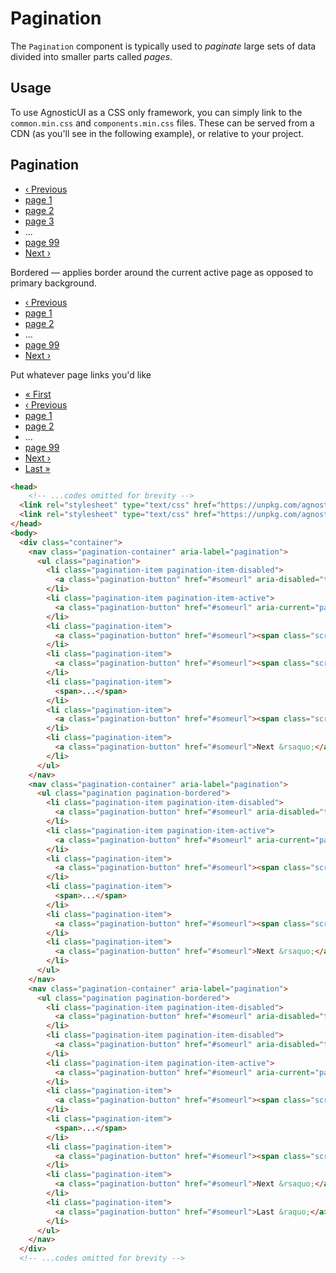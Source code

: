 # Pagination

The `Pagination` component is typically used to _paginate_ large sets of data divided into smaller parts called _pages_.

<div class="mbs24"></div>

## Usage

To use AgnosticUI as a CSS only framework, you can simply link to the `common.min.css` and `components.min.css` files. These can be served from a CDN (as you'll see in the following example), or relative to your project.

## Pagination

<nav class="pagination-container" aria-label="pagination">
  <ul class="pagination">
    <li class="pagination-item pagination-item-disabled">
      <a class="pagination-button" href="#someurl" aria-disabled="true" tabindex="-1">&lsaquo; Previous</a>
    </li>
    <li class="pagination-item pagination-item-active">
      <a class="pagination-button" href="#someurl" aria-current="page"><span class="screenreader-only">page </span>1</a>
    </li>
    <li class="pagination-item">
      <a class="pagination-button" href="#someurl"><span class="screenreader-only">page </span>2</a>
    </li>
    <li class="pagination-item">
      <a class="pagination-button" href="#someurl"><span class="screenreader-only">page </span>3</a>
    </li>
    <li class="pagination-item">
      <span>...</span>
    </li>
    <li class="pagination-item">
      <a class="pagination-button" href="#someurl"><span class="screenreader-only">page </span>99</a>
    </li>
    <li class="pagination-item">
      <a class="pagination-button" href="#someurl">Next &rsaquo;</a>
    </li>
  </ul>
</nav>
<p class="mbs48 mbe16">Bordered — applies border around the current active page as opposed to primary background.</p>
<nav class="pagination-container" aria-label="pagination">
  <ul class="pagination pagination-bordered">
    <li class="pagination-item pagination-item-disabled">
      <a class="pagination-button" href="#someurl" aria-disabled="true" tabindex="-1">&lsaquo; Previous</a>
    </li>
    <li class="pagination-item pagination-item-active">
      <a class="pagination-button" href="#someurl" aria-current="page"><span class="screenreader-only">page </span>1</a>
    </li>
    <li class="pagination-item">
      <a class="pagination-button" href="#someurl"><span class="screenreader-only">page </span>2</a>
    </li>
    <li class="pagination-item">
      <span>...</span>
    </li>
    <li class="pagination-item">
      <a class="pagination-button" href="#someurl"><span class="screenreader-only">page </span>99</a>
    </li>
    <li class="pagination-item">
      <a class="pagination-button" href="#someurl">Next &rsaquo;</a>
    </li>
  </ul>
</nav>
<p class="mbs48 mbe16">Put whatever page links you'd like</p>
<nav class="pagination-container" aria-label="pagination">
  <ul class="pagination pagination-bordered">
    <li class="pagination-item pagination-item-disabled">
      <a class="pagination-button" href="#someurl" aria-disabled="true" tabindex="-1">&laquo; First</a>
    </li>
    <li class="pagination-item pagination-item-disabled">
      <a class="pagination-button" href="#someurl" aria-disabled="true" tabindex="-1">&lsaquo; Previous</a>
    </li>
    <li class="pagination-item pagination-item-active">
      <a class="pagination-button" href="#someurl" aria-current="page"><span class="screenreader-only">page </span>1</a>
    </li>
    <li class="pagination-item">
      <a class="pagination-button" href="#someurl"><span class="screenreader-only">page </span>2</a>
    </li>
    <li class="pagination-item">
      <span>...</span>
    </li>
    <li class="pagination-item">
      <a class="pagination-button" href="#someurl"><span class="screenreader-only">page </span>99</a>
    </li>
    <li class="pagination-item">
      <a class="pagination-button" href="#someurl">Next &rsaquo;</a>
    </li>
    <li class="pagination-item">
      <a class="pagination-button" href="#someurl">Last &raquo;</a>
    </li>
  </ul>
</nav>

```html
<head>
    <!-- ...codes omitted for brevity -->
  <link rel="stylesheet" type="text/css" href="https://unpkg.com/agnostic-css@1.0.12/public/css-dist/common.min.css" />
  <link rel="stylesheet" type="text/css" href="https://unpkg.com/agnostic-css@1.0.12/public/css-dist/components.min.css" />
</head>
<body>
  <div class="container">
    <nav class="pagination-container" aria-label="pagination">
      <ul class="pagination">
        <li class="pagination-item pagination-item-disabled">
          <a class="pagination-button" href="#someurl" aria-disabled="true" tabindex="-1">&lsaquo; Previous</a>
        </li>
        <li class="pagination-item pagination-item-active">
          <a class="pagination-button" href="#someurl" aria-current="page"><span class="screenreader-only">page </span>1</a>
        </li>
        <li class="pagination-item">
          <a class="pagination-button" href="#someurl"><span class="screenreader-only">page </span>2</a>
        </li>
        <li class="pagination-item">
          <a class="pagination-button" href="#someurl"><span class="screenreader-only">page </span>3</a>
        </li>
        <li class="pagination-item">
          <span>...</span>
        </li>
        <li class="pagination-item">
          <a class="pagination-button" href="#someurl"><span class="screenreader-only">page </span>99</a>
        </li>
        <li class="pagination-item">
          <a class="pagination-button" href="#someurl">Next &rsaquo;</a>
        </li>
      </ul>
    </nav>
    <nav class="pagination-container" aria-label="pagination">
      <ul class="pagination pagination-bordered">
        <li class="pagination-item pagination-item-disabled">
          <a class="pagination-button" href="#someurl" aria-disabled="true" tabindex="-1">&lsaquo; Previous</a>
        </li>
        <li class="pagination-item pagination-item-active">
          <a class="pagination-button" href="#someurl" aria-current="page"><span class="screenreader-only">page </span>1</a>
        </li>
        <li class="pagination-item">
          <a class="pagination-button" href="#someurl"><span class="screenreader-only">page </span>2</a>
        </li>
        <li class="pagination-item">
          <span>...</span>
        </li>
        <li class="pagination-item">
          <a class="pagination-button" href="#someurl"><span class="screenreader-only">page </span>99</a>
        </li>
        <li class="pagination-item">
          <a class="pagination-button" href="#someurl">Next &rsaquo;</a>
        </li>
      </ul>
    </nav>
    <nav class="pagination-container" aria-label="pagination">
      <ul class="pagination pagination-bordered">
        <li class="pagination-item pagination-item-disabled">
          <a class="pagination-button" href="#someurl" aria-disabled="true" tabindex="-1">&laquo; First</a>
        </li>
        <li class="pagination-item pagination-item-disabled">
          <a class="pagination-button" href="#someurl" aria-disabled="true" tabindex="-1">&lsaquo; Previous</a>
        </li>
        <li class="pagination-item pagination-item-active">
          <a class="pagination-button" href="#someurl" aria-current="page"><span class="screenreader-only">page </span>1</a>
        </li>
        <li class="pagination-item">
          <a class="pagination-button" href="#someurl"><span class="screenreader-only">page </span>2</a>
        </li>
        <li class="pagination-item">
          <span>...</span>
        </li>
        <li class="pagination-item">
          <a class="pagination-button" href="#someurl"><span class="screenreader-only">page </span>99</a>
        </li>
        <li class="pagination-item">
          <a class="pagination-button" href="#someurl">Next &rsaquo;</a>
        </li>
        <li class="pagination-item">
          <a class="pagination-button" href="#someurl">Last &raquo;</a>
        </li>
      </ul>
    </nav>
  </div>
  <!-- ...codes omitted for brevity -->
```

